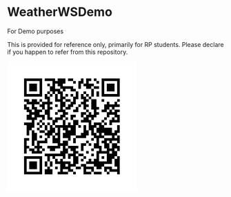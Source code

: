 # WeatherWSDemo
For Demo purposes

This is provided for reference only, primarily for RP students. Please declare if you happen to refer from this repository.

![QR Code](https://github.com/jason-lim-rp/WeatherWSDemo/blob/master/qr.png)

